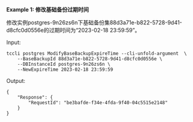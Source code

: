 **Example 1: 修改基础备份过期时间**

修改实例postgres-9n26zs6n下基础备份集88d3a71e-b822-5728-9d41-d8cfc0d0556e的过期时间为“2023-02-18 23:59:59”。

Input: 

```
tccli postgres ModifyBaseBackupExpireTime --cli-unfold-argument  \
    --BaseBackupId 88d3a71e-b822-5728-9d41-d8cfc0d0556e \
    --DBInstanceId postgres-9n26zs6n \
    --NewExpireTime 2023-02-18 23:59:59
```

Output: 
```
{
    "Response": {
        "RequestId": "be3bafde-f34e-4fda-9f40-04c5515e2148"
    }
}
```

